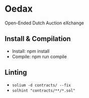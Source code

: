 # Oedax
Open-Ended Dutch Auction eXchange

## Install & Compilation
* Install: npm install
* Compile: npm run compile

## Linting
* `solium -d contracts/ --fix`
* `solhint "contracts/**/*.sol"`
